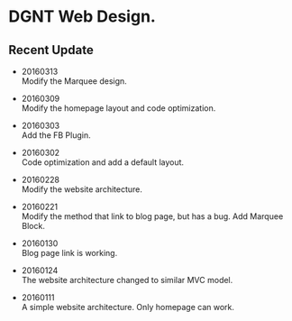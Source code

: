 DGNT Web Design.
=========


## Recent Update ##


- 20160313  
  Modify the Marquee design.  

- 20160309  
  Modify the homepage layout and code optimization.  

- 20160303  
  Add the FB Plugin.  

- 20160302  
  Code optimization and add a default layout.  

- 20160228  
  Modify the website architecture.  

- 20160221  
  Modify the method that link to blog page, but has a bug. Add Marquee Block.  

- 20160130  
  Blog page link is working.  

- 20160124  
  The website architecture changed to similar MVC model.  

- 20160111  
  A simple website architecture. Only homepage can work.  







